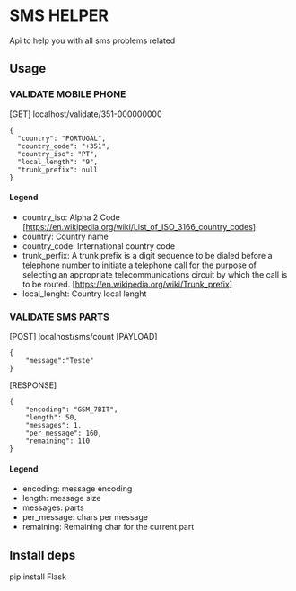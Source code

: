 # SMS HELPER
Api to help you with all sms problems related

## Usage
### VALIDATE MOBILE PHONE
[GET] localhost/validate/351-000000000
```
{
  "country": "PORTUGAL",
  "country_code": "+351",
  "country_iso": "PT",
  "local_length": "9",
  "trunk_prefix": null
}
```
#### Legend
- country_iso: Alpha 2 Code [https://en.wikipedia.org/wiki/List_of_ISO_3166_country_codes]
- country: Country name
- country_code: International country code
- trunk_perfix: A trunk prefix is a digit sequence to be dialed before a telephone number to initiate a telephone call for the purpose of selecting an appropriate telecommunications circuit by which the call is to be routed. [https://en.wikipedia.org/wiki/Trunk_prefix]
- local_lenght: Country local lenght


### VALIDATE SMS PARTS
[POST] localhost/sms/count
[PAYLOAD]
```
{
    "message":"Teste"
}
```
[RESPONSE]
```
{
    "encoding": "GSM_7BIT",
    "length": 50,
    "messages": 1,
    "per_message": 160,
    "remaining": 110
}
```

#### Legend
- encoding: message encoding
- length: message size
- messages: parts
- per_message: chars per message
- remaining: Remaining char for the current part


## Install deps
pip install Flask





